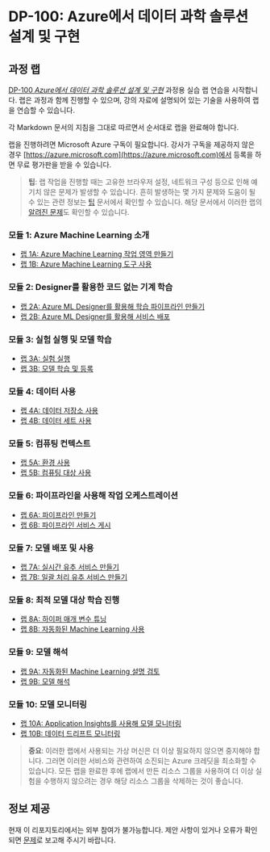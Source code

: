 ﻿# DP-100: Azure에서 데이터 과학 솔루션 설계 및 구현

## 과정 랩

[DP-100 *Azure에서 데이터 과학 솔루션 설계 및 구현*](https://docs.microsoft.com/ko-kr/learn/certifications/courses/dp-100t01) 과정용 실습 랩 연습을 시작합니다. 랩은 과정과 함께 진행할 수 있으며, 강의 자료에 설명되어 있는 기술을 사용하여 랩을 연습할 수 있습니다.

각 Markdown 문서의 지침을 그대로 따르면서 순서대로 랩을 완료해야 합니다.

랩을 진행하려면 Microsoft Azure 구독이 필요합니다. 강사가 구독을 제공하지 않은 경우 [https://azure.microsoft.com](https://azure.microsoft.com)에서 등록을 하면 무료 평가판을 받을 수 있습니다.

> **팁**: 랩 작업을 진행할 때는 고유한 브라우저 설정, 네트워크 구성 등으로 인해 예기치 않은 문제가 발생할 수 있습니다. 흔히 발생하는 몇 가지 문제와 도움이 될 수 있는 관련 정보는 [팁](TIPS.md) 문서에서 확인할 수 있습니다. 해당 문서에서 이러한 랩의 [알려진 문제](https://github.com/MicrosoftLearning/DP100/issues)도 확인할 수 있습니다.

### 모듈 1: Azure Machine Learning 소개

- [랩 1A: Azure Machine Learning 작업 영역 만들기](Lab01A.md)
- [랩 1B: Azure Machine Learning 도구 사용](Lab01B.md)

### 모듈 2: Designer를 활용한 코드 없는 기계 학습

- [랩 2A: Azure ML Designer를 활용해 학습 파이프라인 만들기](Lab02A.md)
- [랩 2B: Azure ML Designer를 활용해 서비스 배포](Lab02B.md)

### 모듈 3: 실험 실행 및 모델 학습

- [랩 3A: 실험 실행](Lab03A.md)
- [랩 3B: 모델 학습 및 등록](Lab03B.md)

### 모듈 4: 데이터 사용

- [랩 4A: 데이터 저장소 사용](Lab04A.md)
- [랩 4B: 데이터 세트 사용](Lab04B.md)

### 모듈 5: 컴퓨팅 컨텍스트

- [랩 5A: 환경 사용](Lab05A.md)
- [랩 5B: 컴퓨팅 대상 사용](Lab05B.md)

### 모듈 6: 파이프라인을 사용해 작업 오케스트레이션

- [랩 6A: 파이프라인 만들기](Lab06A.md)
- [랩 6B: 파이프라인 서비스 게시](Lab06B.md)

### 모듈 7: 모델 배포 및 사용

- [랩 7A: 실시간 유추 서비스 만들기](Lab07A.md)
- [랩 7B: 일괄 처리 유추 서비스 만들기](Lab07B.md)

### 모듈 8: 최적 모델 대상 학습 진행

- [랩 8A: 하이퍼 매개 변수 튜닝](Lab08A.md)
- [랩 8B: 자동화된 Machine Learning 사용](Lab08B.md)

### 모듈 9: 모델 해석

- [랩 9A: 자동화된 Machine Learning 설명 검토](Lab09A.md)
- [랩 9B: 모델 해석](Lab09B.md)

### 모듈 10: 모델 모니터링

- [랩 10A: Application Insights를 사용해 모델 모니터링](Lab10A.md)
- [랩 10B: 데이터 드리프트 모니터링](Lab10B.md)

> **중요**: 이러한 랩에서 사용되는 가상 머신은 더 이상 필요하지 않으면 중지해야 합니다. 그러면 이러한 서비스와 관련하여 소진되는 Azure 크레딧을 최소화할 수 있습니다. 모든 랩을 완료한 후에 랩에서 만든 리소스 그룹을 사용하여 더 이상 실험을 수행하지 않으려는 경우 해당 리소스 그룹을 삭제하는 것이 좋습니다.

## 정보 제공

현재 이 리포지토리에서는 외부 참여가 불가능합니다. 제안 사항이 있거나 오류가 확인되면 [문제](https://github.com/MicrosoftLearning/DP100/issues)로 보고해 주시기 바랍니다.

